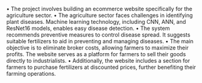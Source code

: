 • The project involves building an ecommerce website specifically for the agriculture sector.
• The agriculture sector faces challenges in identifying plant diseases. Machine learning technology, including CNN, ANN, and ResNet16 models, enables easy disease detection. 
• The system recommends preventive measures to control disease spread. It suggests suitable fertilizers to aid in preventing and managing diseases. 
• The main objective is to eliminate broker costs, allowing farmers to maximize their profits. The website serves as a platform for farmers to sell their goods directly to industrialists. 
• Additionally, the website includes a section for farmers to purchase fertilizers at discounted prices, further benefiting their farming operations.
